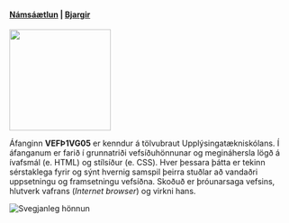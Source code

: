 #### [Námsáætlun](VEFÞ1VGAU_V22-1.pdf) | [Bjargir](https://github.com/vefgrunnur/22V/wiki)

<img src="https://github.com/vefgrunnur/22V/blob/main/S%C3%BDnid%C3%A6mi/img/22VGA-logo.jpg" width="180" height="180"/>
  
Áfanginn **VEFÞ1VG05** er kenndur á tölvubraut Upplýsingatækniskólans. Í áfanganum er farið í grunnatriði vefsíðuhönnunar og megináhersla lögð á ívafsmál (e. HTML) og stílsíður (e. CSS). Hver þessara þátta er tekinn sérstaklega fyrir og sýnt hvernig samspil þeirra stuðlar að vandaðri uppsetningu og framsetningu vefsíðna. Skoðuð er þróunarsaga vefsins, hlutverk vafrans (*Internet browser*) og virkni hans.

![Svegjanleg hönnun](https://github.com/vefgrunnur/22V/blob/main/S%C3%BDnid%C3%A6mi/img/Responsive-Web-Design.jpg)
